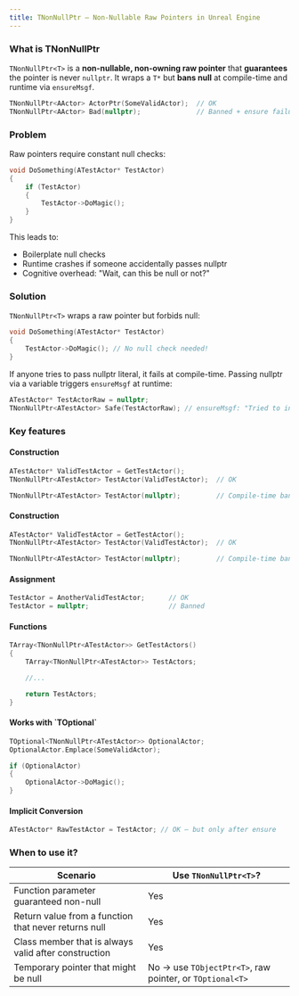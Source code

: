 ```yaml
---
title: TNonNullPtr — Non-Nullable Raw Pointers in Unreal Engine
---
```


### What is TNonNullPtr
`TNonNullPtr<T>` is a **non-nullable, non-owning raw pointer** that **guarantees** the pointer is never `nullptr`. It wraps a `T*` but **bans null** at compile-time and runtime via `ensureMsgf`.

```c++
TNonNullPtr<AActor> ActorPtr(SomeValidActor);  // OK
TNonNullPtr<AActor> Bad(nullptr);              // Banned + ensure failure
```

<h3>Problem</h3>
Raw pointers require constant null checks:

```c++
void DoSomething(ATestActor* TestActor)
{
    if (TestActor)
    {
        TestActor->DoMagic();
    }
}
```

This leads to:
- Boilerplate null checks
- Runtime crashes if someone accidentally passes nullptr
- Cognitive overhead: "Wait, can this be null or not?"

<h3>Solution</h3>

`TNonNullPtr<T>` wraps a raw pointer but forbids null:

```c++
void DoSomething(ATestActor* TestActor)
{
    TestActor->DoMagic(); // No null check needed!
}
```

If anyone tries to pass nullptr literal, it fails at compile-time. Passing nullptr via a variable triggers `ensureMsgf` at runtime:
```c++
ATestActor* TestActorRaw = nullptr;
TNonNullPtr<ATestActor> Safe(TestActorRaw); // ensureMsgf: "Tried to initialize TNonNullPtr with a null pointer!"
```

<h3>Key features</h3>

<h4>Construction</h4>

```c++
ATestActor* ValidTestActor = GetTestActor();
TNonNullPtr<ATestActor> TestActor(ValidTestActor);  // OK

TNonNullPtr<ATestActor> TestActor(nullptr);         // Compile-time banned + ensure in debug
```

<h4>Construction</h4>

```c++
ATestActor* ValidTestActor = GetTestActor();
TNonNullPtr<ATestActor> TestActor(ValidTestActor);  // OK

TNonNullPtr<ATestActor> TestActor(nullptr);         // Compile-time banned + ensure in debug
```

<h4>Assignment</h4>

```c++
TestActor = AnotherValidTestActor;      // OK
TestActor = nullptr;                    // Banned
```

<h4>Functions</h4>

```c++
TArray<TNonNullPtr<ATestActor>> GetTestActors()
{
  	TArray<TNonNullPtr<ATestActor>> TestActors;

    //...

    return TestActors;
}
```

<h4>Works with `TOptional<T>`</h4>

```c++
TOptional<TNonNullPtr<ATestActor>> OptionalActor;
OptionalActor.Emplace(SomeValidActor);

if (OptionalActor)
{
    OptionalActor->DoMagic();
}
```

<h4>Implicit Conversion</h4>

```c++
ATestActor* RawTestActor = TestActor; // OK — but only after ensure
```

<h3>When to use it?</h3>

| Scenario                                             | Use `TNonNullPtr<T>`?                                    |
|------------------------------------------------------|----------------------------------------------------------|
| Function parameter guaranteed non-null               | Yes                                                      |
| Return value from a function that never returns null | Yes                                                      |
| Class member that is always valid after construction | Yes                                                      |
| Temporary pointer that might be null                 | No → use `TObjectPtr<T>`, raw pointer, or `TOptional<T>` |
